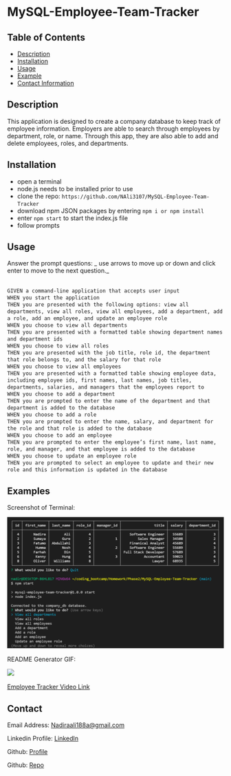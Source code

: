 # MySQL-Employee-Team-Tracker

## Table of Contents

- [Description](#description)
- [Installation](#installation)
- [Usage](#usage)
- [Example](#examples)
- [Contact Information](#contact)

## Description

This application is designed to create a company database to keep track of employee information. Employers are able to search through employees by department, role, or name. Through this app, they are also able to add and delete employees, roles, and departments.

## Installation

- open a terminal 
- node.js needs to be installed prior to use
- clone the repo: `https://github.com/NAli3107/MySQL-Employee-Team-Tracker`
- download npm JSON packages by entering `npm i or npm install`
- enter `npm start` to start the index.js file
- follow prompts

## Usage

Answer the prompt questions: _ use arrows to move up or down and click enter to move to the next question._

```

GIVEN a command-line application that accepts user input
WHEN you start the application
THEN you are presented with the following options: view all departments, view all roles, view all employees, add a department, add a role, add an employee, and update an employee role
WHEN you choose to view all departments
THEN you are presented with a formatted table showing department names and department ids
WHEN you choose to view all roles
THEN you are presented with the job title, role id, the department that role belongs to, and the salary for that role
WHEN you choose to view all employees
THEN you are presented with a formatted table showing employee data, including employee ids, first names, last names, job titles, departments, salaries, and managers that the employees report to
WHEN you choose to add a department
THEN you are prompted to enter the name of the department and that department is added to the database
WHEN you choose to add a role
THEN you are prompted to enter the name, salary, and department for the role and that role is added to the database
WHEN you choose to add an employee
THEN you are prompted to enter the employee’s first name, last name, role, and manager, and that employee is added to the database
WHEN you choose to update an employee role
THEN you are prompted to select an employee to update and their new role and this information is updated in the database 

```

## Examples

Screenshot of Terminal:

![Terminal-Screenshot](./assets/images/Screenshot.png)

README Generator GIF:

<img src="./assets/images/Employee-Tracker-GIF.gif">

[Employee Tracker Video Link](https://drive.google.com/file/d/1VUXjCGz-s1VbB4QmhfOOmj9gO8vJYKmS/view)

## Contact

Email Address: Nadiraali188a@gmail.com

Linkedin Profile: [LinkedIn](https://www.linkedin.com/in/nadira-ali-09a182106/)

Github: [Profile](https://github.com/NAli3107)

Github: [Repo](https://github.com/NAli3107/MySQL-Employee-Team-Tracker)
